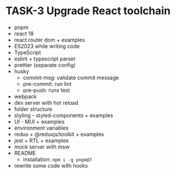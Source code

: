 # TASK-3 Upgrade React toolchain 

* pnpm
* react 18
* react router dom + examples
* ES2023 while writing code
* TypeScript
* eslint + typescript parser
* prettier (separate config)
* husky
  * commit-msg: validate commit message
  * pre-commit: run lint
  * pre-push: runs test
* webpack
* dev server with hot reload
* folder structure
* styling - styled-components + examples
* UI - MUI + examples
* environment variables
* redux + @reduxjs/toolkit + examples
* jest + RTL + examples
* mock server with msw
* README
  * installation: `npm i -g pnpm@7`
* rewrite some code with hooks
